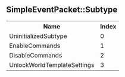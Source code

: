 ## SimpleEventPacket::Subtype

<table><tr><th>Name</th><th>Index</th><tr><td>UninitializedSubtype</td><td>0</td></tr><tr><td>EnableCommands</td><td>1</td></tr><tr><td>DisableCommands</td><td>2</td></tr><tr><td>UnlockWorldTemplateSettings</td><td>3</td></tr></table>